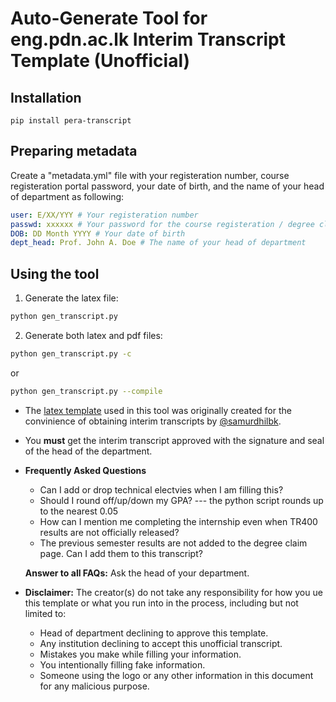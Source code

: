 # Auto-Generate Tool for eng.pdn.ac.lk Interim Transcript Template (Unofficial)

## Installation

```
pip install pera-transcript
```

## Preparing metadata

Create a "metadata.yml" file with your registeration number, course registeration portal password, your date of birth, and the name of your head of department as following:

```yaml
user: E/XX/YYY # Your registeration number
passwd: xxxxxx # Your password for the course registeration / degree claim account
DOB: DD Month YYYY # Your date of birth
dept_head: Prof. John A. Doe # The name of your head of department
```

## Using the tool

1. Generate the latex file: 
```bash 
python gen_transcript.py
```

2. Generate both latex and pdf files: 
```bash 
python gen_transcript.py -c
``` 
or 

```bash 
python gen_transcript.py --compile
```

* The [latex template](https://github.com/cepdnaclk/eng.pdn.ac.lk-unofficial-interim-transcript-template) used in this tool was originally created for the convinience of obtaining interim transcripts by [@samurdhilbk](https://github.com/samurdhilbk).

* You **must** get the interim transcript approved with the signature and seal of the head of the department.

* **Frequently Asked Questions**
  * Can I add or drop technical electvies when I am filling this?
  * Should I round off/up/down my GPA? --- the python script rounds up to the nearest 0.05
  * How can I mention me completing the internship even when TR400 results are not officially released?
  * The previous semester results are not added to the degree claim page. Can I add them to this transcript? 

  **Answer to all FAQs:** Ask the head of your department.
  
* **Disclaimer:** The creator(s) do not take any responsibility for how you ue this template or what you run into in the process, including but not limited to:
  * Head of department declining to approve this template.
  * Any institution declining to accept this unofficial transcript.
  * Mistakes you make while filling your information.
  * You intentionally filling fake information.
  * Someone using the logo or any other information in this document for any malicious purpose.

